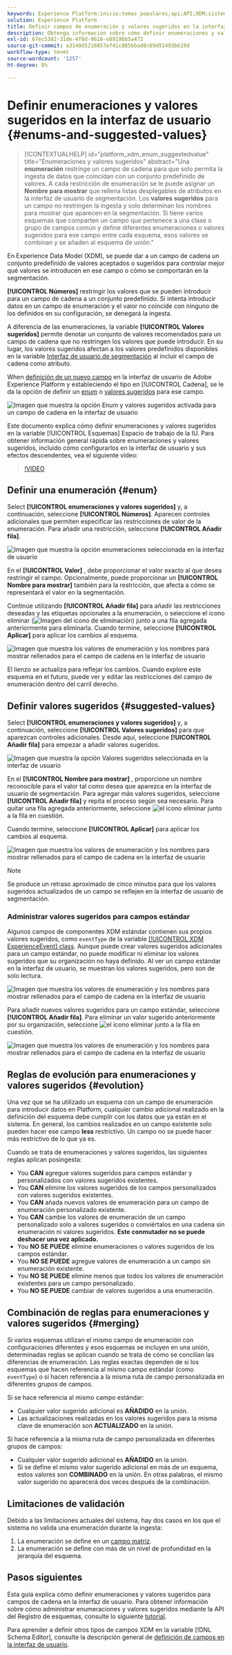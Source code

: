 ```yaml
---
keywords: Experience Platform;inicio;temas populares;api;API;XDM;sistema XDM;modelo de datos de experiencia;modelo de datos;ui;espacio de trabajo;enumeración;campo
solution: Experience Platform
title: Definir campos de enumeración y valores sugeridos en la interfaz de usuario
description: Obtenga información sobre cómo definir enumeraciones y valores sugeridos para campos de cadena en la interfaz de usuario del Experience Platform.
exl-id: 67ec5382-31de-4f8d-9618-e8919bb5a472
source-git-commit: a3140d5216857ef41c885bbad8c69d91493b619d
workflow-type: tm+mt
source-wordcount: '1257'
ht-degree: 8%

---
```


# Definir enumeraciones y valores sugeridos en la interfaz de usuario {#enums-and-suggested-values}

>[!CONTEXTUALHELP]
>id="platform_xdm_enum_suggestedvalue"
>title="Enumeraciones y valores sugeridos"
>abstract="Una **enumeración** restringe un campo de cadena para que solo permita la ingesta de datos que coincidan con un conjunto predefinido de valores. A cada restricción de enumeración se le puede asignar un **Nombre para mostrar** que rellena listas desplegables de atributos en la interfaz de usuario de segmentación. Los **valores sugeridos** para un campo no restringen la ingesta y solo determinan los nombres para mostrar que aparecen en la segmentación. Si tiene varios esquemas que comparten un campo que pertenece a una clase o grupo de campos común y define diferentes enumeraciones o valores sugeridos para ese campo entre cada esquema, esos valores se combinan y se añaden al esquema de unión."

En Experience Data Model (XDM), se puede dar a un campo de cadena un conjunto predefinido de valores aceptados o sugeridos para controlar mejor qué valores se introducen en ese campo o cómo se comportarán en la segmentación.

**[!UICONTROL Números]** restringir los valores que se pueden introducir para un campo de cadena a un conjunto predefinido. Si intenta introducir datos en un campo de enumeración y el valor no coincide con ninguno de los definidos en su configuración, se denegará la ingesta.

A diferencia de las enumeraciones, la variable **[!UICONTROL Valores sugeridos]** permite denotar un conjunto de valores recomendados para un campo de cadena que no restringen los valores que puede introducir. En su lugar, los valores sugeridos afectan a los valores predefinidos disponibles en la variable [Interfaz de usuario de segmentación](../../../segmentation/ui/overview.md) al incluir el campo de cadena como atributo.

When [definición de un nuevo campo](./overview.md#define) en la interfaz de usuario de Adobe Experience Platform y estableciendo el tipo en [!UICONTROL Cadena], se le da la opción de definir un [enum](#enum) o [valores sugeridos](#suggested-values) para ese campo.

![Imagen que muestra la opción Enum y valores sugeridos activada para un campo de cadena en la interfaz de usuario](../../images/ui/fields/enum/enum-options-selected.png)

Este documento explica cómo definir enumeraciones y valores sugeridos en la variable [!UICONTROL Esquemas] Espacio de trabajo de la IU. Para obtener información general rápida sobre enumeraciones y valores sugeridos, incluido cómo configurarlos en la interfaz de usuario y sus efectos descendentes, vea el siguiente vídeo:

>[!VIDEO](https://video.tv.adobe.com/v/3409501/?quality=12&learn=on)

## Definir una enumeración {#enum}

Select **[!UICONTROL enumeraciones y valores sugeridos]** y, a continuación, seleccione **[!UICONTROL Números]**. Aparecen controles adicionales que permiten especificar las restricciones de valor de la enumeración. Para añadir una restricción, seleccione **[!UICONTROL Añadir fila]**.

![Imagen que muestra la opción enumeraciones seleccionada en la interfaz de usuario](../../images/ui/fields/enum/enum-add-row.png)

En el **[!UICONTROL Valor]** , debe proporcionar el valor exacto al que desea restringir el campo. Opcionalmente, puede proporcionar un **[!UICONTROL Nombre para mostrar]** también para la restricción, que afecta a cómo se representará el valor en la segmentación.

Continúe utilizando **[!UICONTROL Añadir fila]** para añadir las restricciones deseadas y las etiquetas opcionales a la enumeración, o seleccione el icono eliminar (![Imagen del icono de eliminación](../../images/ui/fields/enum/remove-icon.png)) junto a una fila agregada anteriormente para eliminarla. Cuando termine, seleccione **[!UICONTROL Aplicar]** para aplicar los cambios al esquema.

![Imagen que muestra los valores de enumeración y los nombres para mostrar rellenados para el campo de cadena en la interfaz de usuario](../../images/ui/fields/enum/enum-confirm.png)

El lienzo se actualiza para reflejar los cambios. Cuando explore este esquema en el futuro, puede ver y editar las restricciones del campo de enumeración dentro del carril derecho.

## Definir valores sugeridos {#suggested-values}

Select **[!UICONTROL enumeraciones y valores sugeridos]** y, a continuación, seleccione **[!UICONTROL Valores sugeridos]** para que aparezcan controles adicionales. Desde aquí, seleccione **[!UICONTROL Añadir fila]** para empezar a añadir valores sugeridos.

![Imagen que muestra la opción Valores sugeridos seleccionada en la interfaz de usuario](../../images/ui/fields/enum/suggested-add-row.png)

En el **[!UICONTROL Nombre para mostrar]** , proporcione un nombre reconocible para el valor tal como desea que aparezca en la interfaz de usuario de segmentación. Para agregar más valores sugeridos, seleccione **[!UICONTROL Añadir fila]** y repita el proceso según sea necesario. Para quitar una fila agregada anteriormente, seleccione ![el icono eliminar](../../images/ui/fields/enum/remove-icon.png) junto a la fila en cuestión.

Cuando termine, seleccione **[!UICONTROL Aplicar]** para aplicar los cambios al esquema.

![Imagen que muestra los valores de enumeración y los nombres para mostrar rellenados para el campo de cadena en la interfaz de usuario](../../images/ui/fields/enum/suggested-confirm.png)

>[!NOTE]
>
>Se produce un retraso aproximado de cinco minutos para que los valores sugeridos actualizados de un campo se reflejen en la interfaz de usuario de segmentación.

### Administrar valores sugeridos para campos estándar

Algunos campos de componentes XDM estándar contienen sus propios valores sugeridos, como `eventType` de la variable [[!UICONTROL XDM ExperienceEvent] class](../../classes/experienceevent.md). Aunque puede crear valores sugeridos adicionales para un campo estándar, no puede modificar ni eliminar los valores sugeridos que su organización no haya definido. Al ver un campo estándar en la interfaz de usuario, se muestran los valores sugeridos, pero son de solo lectura.

![Imagen que muestra los valores de enumeración y los nombres para mostrar rellenados para el campo de cadena en la interfaz de usuario](../../images/ui/fields/enum/suggested-standard.png)

Para añadir nuevos valores sugeridos para un campo estándar, seleccione **[!UICONTROL Añadir fila]**. Para eliminar un valor sugerido anteriormente por su organización, seleccione ![el icono eliminar](../../images/ui/fields/enum/remove-icon.png) junto a la fila en cuestión.

![Imagen que muestra los valores de enumeración y los nombres para mostrar rellenados para el campo de cadena en la interfaz de usuario](../../images/ui/fields/enum/suggested-standard-add.png)

<!-- ### Removing suggested values for standard fields

Only suggested values that you define can be removed from a standard field. Existing suggested values can be disabled so that they no longer appear in the segmentation dropdown, but they cannot be removed outright.

For example, consider a profile schema where the a suggested value for the standard `person.gender` field is disabled:

![Image showing the enum values and display names filled out for the string field in the UI](../../images/ui/fields/enum/standard-enum-disabled.png)

In this example, the display name "[!UICONTROL Non-specific]" is now disabled from being shown in the segmentation dropdown list. However, the value `non_specific` is still part of the list of enumerated fields and is therefore still allowed on ingestion. In other words, you cannot disable the actual enum value for the standard field as it would go against the principle of only allowing changes that make a field less restrictive.

See the [section below](#evolution) for more information on the rules for updating enums and suggested values for existing schema fields. -->

## Reglas de evolución para enumeraciones y valores sugeridos {#evolution}

Una vez que se ha utilizado un esquema con un campo de enumeración para introducir datos en Platform, cualquier cambio adicional realizado en la definición del esquema debe cumplir con los datos que ya están en el sistema. En general, los cambios realizados en un campo existente solo pueden hacer ese campo **less** restrictivo. Un campo no se puede hacer más restrictivo de lo que ya es.

Cuando se trata de enumeraciones y valores sugeridos, las siguientes reglas aplican posingesta:

* You **CAN** agregue valores sugeridos para campos estándar y personalizados con valores sugeridos existentes.
* You **CAN** elimine los valores sugeridos de los campos personalizados con valores sugeridos existentes.
* You **CAN** añada nuevos valores de enumeración para un campo de enumeración personalizado existente.
* You **CAN** cambie los valores de enumeración de un campo personalizado solo a valores sugeridos o conviértalos en una cadena sin enumeración ni valores sugeridos. **Este conmutador no se puede deshacer una vez aplicado.**
* You **NO SE PUEDE** elimine enumeraciones o valores sugeridos de los campos estándar.
* You **NO SE PUEDE** agregue valores de enumeración a un campo sin enumeración existente.
* You **NO SE PUEDE** elimine menos que todos los valores de enumeración existentes para un campo personalizado.
* You **NO SE PUEDE** cambiar de valores sugeridos a una enumeración.

## Combinación de reglas para enumeraciones y valores sugeridos {#merging}

Si varios esquemas utilizan el mismo campo de enumeración con configuraciones diferentes y esos esquemas se incluyen en una unión, determinadas reglas se aplican cuando se trata de cómo se concilian las diferencias de enumeración. Las reglas exactas dependen de si los esquemas que hacen referencia al mismo campo estándar (como `eventType`) o si hacen referencia a la misma ruta de campo personalizada en diferentes grupos de campos.

Si se hace referencia al mismo campo estándar:

* Cualquier valor sugerido adicional es **AÑADIDO** en la unión.
* Las actualizaciones realizadas en los valores sugeridos para la misma clave de enumeración son **ACTUALIZADO** en la unión.

Si hace referencia a la misma ruta de campo personalizada en diferentes grupos de campos:

* Cualquier valor sugerido adicional es **AÑADIDO** en la unión.
* Si se define el mismo valor sugerido adicional en más de un esquema, estos valores son **COMBINADO** en la unión. En otras palabras, el mismo valor sugerido no aparecerá dos veces después de la combinación.

## Limitaciones de validación

Debido a las limitaciones actuales del sistema, hay dos casos en los que el sistema no valida una enumeración durante la ingesta:

1. La enumeración se define en un [campo matriz](./array.md).
1. La enumeración se define con más de un nivel de profundidad en la jerarquía del esquema.

## Pasos siguientes

Esta guía explica cómo definir enumeraciones y valores sugeridos para campos de cadena en la interfaz de usuario. Para obtener información sobre cómo administrar enumeraciones y valores sugeridos mediante la API del Registro de esquemas, consulte lo siguiente [tutorial](../../tutorials/suggested-values.md).

Para aprender a definir otros tipos de campos XDM en la variable [!DNL Schema Editor], consulte la descripción general de [definición de campos en la interfaz de usuario](./overview.md#special).

